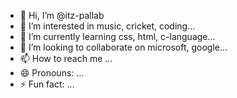 - 👋 Hi, I’m @itz-pallab
- 👀 I’m interested in music, cricket, coding...
- 🌱 I’m currently learning css, html, c-language...
- 💞️ I’m looking to collaborate on microsoft, google...
- 📫 How to reach me ...
- 😄 Pronouns: ...
- ⚡ Fun fact: ...

<!---
itz-pallab/itz-pallab is a ✨ special ✨ repository because its `README.md` (this file) appears on your GitHub profile.
You can click the Preview link to take a look at your changes.
--->
